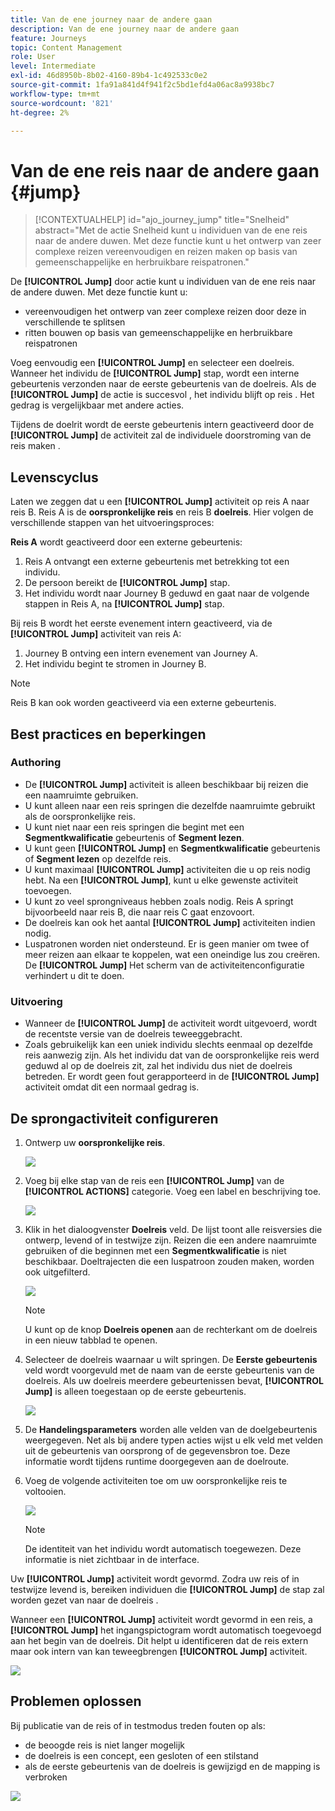 ```yaml
---
title: Van de ene journey naar de andere gaan
description: Van de ene journey naar de andere gaan
feature: Journeys
topic: Content Management
role: User
level: Intermediate
exl-id: 46d8950b-8b02-4160-89b4-1c492533c0e2
source-git-commit: 1fa91a841d4f941f2c5bd1efd4a06ac8a9938bc7
workflow-type: tm+mt
source-wordcount: '821'
ht-degree: 2%

---
```


# Van de ene reis naar de andere gaan {#jump}

>[!CONTEXTUALHELP]
>id="ajo_journey_jump"
>title="Snelheid"
>abstract="Met de actie Snelheid kunt u individuen van de ene reis naar de andere duwen. Met deze functie kunt u het ontwerp van zeer complexe reizen vereenvoudigen en reizen maken op basis van gemeenschappelijke en herbruikbare reispatronen."

De **[!UICONTROL Jump]** door actie kunt u individuen van de ene reis naar de andere duwen. Met deze functie kunt u:

* vereenvoudigen het ontwerp van zeer complexe reizen door deze in verschillende te splitsen
* ritten bouwen op basis van gemeenschappelijke en herbruikbare reispatronen

Voeg eenvoudig een **[!UICONTROL Jump]** en selecteer een doelreis. Wanneer het individu de **[!UICONTROL Jump]** stap, wordt een interne gebeurtenis verzonden naar de eerste gebeurtenis van de doelreis. Als de **[!UICONTROL Jump]** de actie is succesvol , het individu blijft op reis . Het gedrag is vergelijkbaar met andere acties.

Tijdens de doelrit wordt de eerste gebeurtenis intern geactiveerd door de **[!UICONTROL Jump]** de activiteit zal de individuele doorstroming van de reis maken .

## Levenscyclus

Laten we zeggen dat u een **[!UICONTROL Jump]** activiteit op reis A naar reis B. Reis A is de **oorspronkelijke reis** en reis B **doelreis**.
Hier volgen de verschillende stappen van het uitvoeringsproces:

**Reis A** wordt geactiveerd door een externe gebeurtenis:

1. Reis A ontvangt een externe gebeurtenis met betrekking tot een individu.
1. De persoon bereikt de **[!UICONTROL Jump]** stap.
1. Het individu wordt naar Journey B geduwd en gaat naar de volgende stappen in Reis A, na **[!UICONTROL Jump]** stap.

Bij reis B wordt het eerste evenement intern geactiveerd, via de **[!UICONTROL Jump]** activiteit van reis A:

1. Journey B ontving een intern evenement van Journey A.
1. Het individu begint te stromen in Journey B.

>[!NOTE]
>
>Reis B kan ook worden geactiveerd via een externe gebeurtenis.

## Best practices en beperkingen

### Authoring

* De **[!UICONTROL Jump]** activiteit is alleen beschikbaar bij reizen die een naamruimte gebruiken.
* U kunt alleen naar een reis springen die dezelfde naamruimte gebruikt als de oorspronkelijke reis.
* U kunt niet naar een reis springen die begint met een **Segmentkwalificatie** gebeurtenis of **Segment lezen**.
* U kunt geen **[!UICONTROL Jump]** en **Segmentkwalificatie** gebeurtenis of **Segment lezen** op dezelfde reis.
* U kunt maximaal **[!UICONTROL Jump]** activiteiten die u op reis nodig hebt. Na een **[!UICONTROL Jump]**, kunt u elke gewenste activiteit toevoegen.
* U kunt zo veel sprongniveaus hebben zoals nodig. Reis A springt bijvoorbeeld naar reis B, die naar reis C gaat enzovoort.
* De doelreis kan ook het aantal **[!UICONTROL Jump]** activiteiten indien nodig.
* Luspatronen worden niet ondersteund. Er is geen manier om twee of meer reizen aan elkaar te koppelen, wat een oneindige lus zou creëren. De **[!UICONTROL Jump]** Het scherm van de activiteitenconfiguratie verhindert u dit te doen.

### Uitvoering

* Wanneer de **[!UICONTROL Jump]** de activiteit wordt uitgevoerd, wordt de recentste versie van de doelreis teweeggebracht.
* Zoals gebruikelijk kan een uniek individu slechts eenmaal op dezelfde reis aanwezig zijn. Als het individu dat van de oorspronkelijke reis werd geduwd al op de doelreis zit, zal het individu dus niet de doelreis betreden. Er wordt geen fout gerapporteerd in de **[!UICONTROL Jump]** activiteit omdat dit een normaal gedrag is.

## De sprongactiviteit configureren

1. Ontwerp uw **oorspronkelijke reis**.

   ![](assets/jump1.png)

1. Voeg bij elke stap van de reis een **[!UICONTROL Jump]** van de **[!UICONTROL ACTIONS]** categorie. Voeg een label en beschrijving toe.

   ![](assets/jump2.png)

1. Klik in het dialoogvenster **Doelreis** veld.
De lijst toont alle reisversies die ontwerp, levend of in testwijze zijn. Reizen die een andere naamruimte gebruiken of die beginnen met een **Segmentkwalificatie** is niet beschikbaar. Doeltrajecten die een luspatroon zouden maken, worden ook uitgefilterd.

   ![](assets/jump3.png)

   >[!NOTE]
   >
   >U kunt op de knop **Doelreis openen** aan de rechterkant om de doelreis in een nieuw tabblad te openen.

1. Selecteer de doelreis waarnaar u wilt springen.
De **Eerste gebeurtenis** veld wordt voorgevuld met de naam van de eerste gebeurtenis van de doelreis. Als uw doelreis meerdere gebeurtenissen bevat, **[!UICONTROL Jump]** is alleen toegestaan op de eerste gebeurtenis.

   ![](assets/jump4.png)

1. De **Handelingsparameters** worden alle velden van de doelgebeurtenis weergegeven. Net als bij andere typen acties wijst u elk veld met velden uit de gebeurtenis van oorsprong of de gegevensbron toe. Deze informatie wordt tijdens runtime doorgegeven aan de doelroute.
1. Voeg de volgende activiteiten toe om uw oorspronkelijke reis te voltooien.

   ![](assets/jump5.png)


   >[!NOTE]
   >
   >De identiteit van het individu wordt automatisch toegewezen. Deze informatie is niet zichtbaar in de interface.

Uw **[!UICONTROL Jump]** activiteit wordt gevormd. Zodra uw reis of in testwijze levend is, bereiken individuen die **[!UICONTROL Jump]** de stap zal worden gezet van naar de doelreis .

Wanneer een **[!UICONTROL Jump]** activiteit wordt gevormd in een reis, a **[!UICONTROL Jump]** het ingangspictogram wordt automatisch toegevoegd aan het begin van de doelreis. Dit helpt u identificeren dat de reis extern maar ook intern van kan teweegbrengen **[!UICONTROL Jump]** activiteit.

![](assets/jump7.png)

## Problemen oplossen

Bij publicatie van de reis of in testmodus treden fouten op als:
* de beoogde reis is niet langer mogelijk
* de doelreis is een concept, een gesloten of een stilstand
* als de eerste gebeurtenis van de doelreis is gewijzigd en de mapping is verbroken

![](assets/jump6.png)
